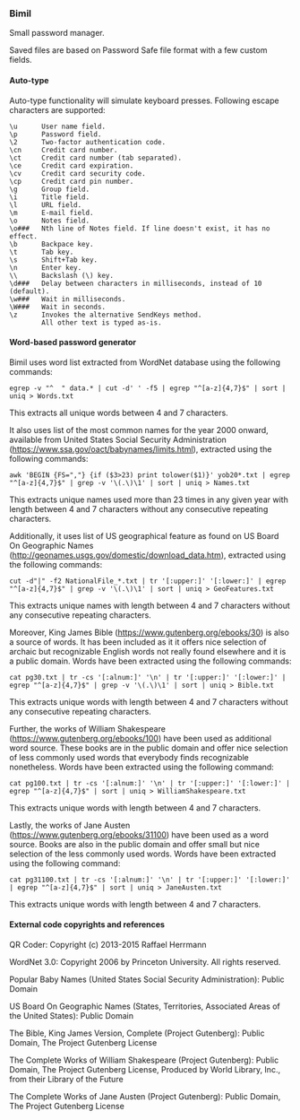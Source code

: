 ### Bimil ###

Small password manager.

Saved files are based on Password Safe file format with a few custom fields.



#### Auto-type ####

Auto-type functionality will simulate keyboard presses. Following escape
characters are supported:

    \u      User name field.
    \p      Password field.
    \2      Two-factor authentication code.
    \cn     Credit card number.
    \ct     Credit card number (tab separated).
    \ce     Credit card expiration.
    \cv     Credit card security code.
    \cp     Credit card pin number.
    \g      Group field.
    \i      Title field.
    \l      URL field.
    \m      E-mail field.
    \o      Notes field.
    \o###   Nth line of Notes field. If line doesn't exist, it has no effect.
    \b      Backpace key.
    \t      Tab key.
    \s      Shift+Tab key.
    \n      Enter key.
    \\      Backslash (\) key.
    \d###   Delay between characters in milliseconds, instead of 10 (default).
    \w###   Wait in milliseconds.
    \W###   Wait in seconds.
    \z      Invokes the alternative SendKeys method.
            All other text is typed as-is. 



#### Word-based password generator ####

Bimil uses word list extracted from WordNet database using the following
commands:

    egrep -v "^  " data.* | cut -d' ' -f5 | egrep "^[a-z]{4,7}$" | sort | uniq > Words.txt

This extracts all unique words between 4 and 7 characters.


It also uses list of the most common names for the year 2000 onward, available
from United States Social Security Administration
(https://www.ssa.gov/oact/babynames/limits.html), extracted using the following
commands:

    awk 'BEGIN {FS=","} {if ($3>23) print tolower($1)}' yob20*.txt | egrep "^[a-z]{4,7}$" | grep -v '\(.\)\1' | sort | uniq > Names.txt

This extracts unique names used more than 23 times in any given year with length
between 4 and 7 characters without any consecutive repeating characters.


Additionally, it uses list of US geographical feature as found on US Board On
Geographic Names (http://geonames.usgs.gov/domestic/download_data.htm),
extracted using the following commands:

    cut -d"|" -f2 NationalFile_*.txt | tr '[:upper:]' '[:lower:]' | egrep "^[a-z]{4,7}$" | grep -v '\(.\)\1' | sort | uniq > GeoFeatures.txt

This extracts unique names with length between 4 and 7 characters without any
consecutive repeating characters.


Moreover, King James Bible (https://www.gutenberg.org/ebooks/30) is also a
source of words. It has been included as it it offers nice selection of archaic
but recognizable English words not really found elsewhere and it is a public
domain. Words have been extracted using the following commands:

    cat pg30.txt | tr -cs '[:alnum:]' '\n' | tr '[:upper:]' '[:lower:]' | egrep "^[a-z]{4,7}$" | grep -v '\(.\)\1' | sort | uniq > Bible.txt

This extracts unique words with length between 4 and 7 characters without any
consecutive repeating characters.


Further, the works of William Shakespeare (https://www.gutenberg.org/ebooks/100)
have been used as additional word source. These books are in the public domain
and offer nice selection of less commonly used words that everybody finds
recognizable nonetheless. Words have been extracted using the following command:

    cat pg100.txt | tr -cs '[:alnum:]' '\n' | tr '[:upper:]' '[:lower:]' | egrep "^[a-z]{4,7}$" | sort | uniq > WilliamShakespeare.txt

This extracts unique words with length between 4 and 7 characters.


Lastly, the works of Jane Austen (https://www.gutenberg.org/ebooks/31100) have
been used as a word source. Books are also in the public domain and offer small
but nice selection of the less commonly used words. Words have been extracted
using the following command:

    cat pg31100.txt | tr -cs '[:alnum:]' '\n' | tr '[:upper:]' '[:lower:]' | egrep "^[a-z]{4,7}$" | sort | uniq > JaneAusten.txt

This extracts unique words with length between 4 and 7 characters.



#### External code copyrights and references ####

QR Coder:
Copyright (c) 2013-2015 Raffael Herrmann

WordNet 3.0:
Copyright 2006 by Princeton University. All rights reserved.

Popular Baby Names (United States Social Security Administration):
Public Domain

US Board On Geographic Names (States, Territories, Associated Areas of the United States):
Public Domain

The Bible, King James Version, Complete (Project Gutenberg):
Public Domain, The Project Gutenberg License

The Complete Works of William Shakespeare (Project Gutenberg):
Public Domain, The Project Gutenberg License, Produced by World Library, Inc., from their Library of the Future

The Complete Works of Jane Austen (Project Gutenberg):
Public Domain, The Project Gutenberg License
